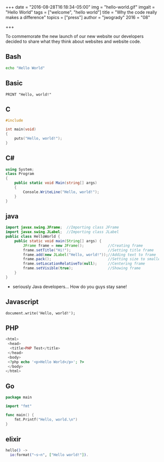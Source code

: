 +++
date = "2016-08-28T16:18:34-05:00"
img = "hello-world.gif"
imgalt = "Hello World"
tags = ["welcome", "hello world"]
title = "Why the code really makes a difference"
topics = ["press"]
author = "jwogrady"
2016 = "08"

+++

To commemorate the new launch of our new website our developers decided to share what they think about websites and website code. 
<!--more-->

Bash
----

```Bash
echo "Hello World"
```

Basic
-----

```Basic
PRINT "Hello, world!"​
```

C
-
```C
#include

int main(void)
{
    puts("Hello, world!");
}
```
C#
--
```C#
using System;
class Program
{
    public static void Main(string[] args)
    {
        Console.WriteLine("Hello, world!");
    }
}
```
java
----
```java
import javax.swing.JFrame;  //Importing class JFrame
import javax.swing.JLabel;  //Importing class JLabel
public class HelloWorld {
    public static void main(String[] args) {
        JFrame frame = new JFrame();           //Creating frame
        frame.setTitle("Hi!");                 //Setting title frame
        frame.add(new JLabel("Hello, world!"));//Adding text to frame
        frame.pack();                          //Setting size to smallest
        frame.setLocationRelativeTo(null);     //Centering frame
        frame.setVisible(true);                //Showing frame
    }
}
```
* seriously Java developers... How do you guys stay sane!

Javascript
----------
```
document.write('Hello, world!');
```
PHP
---
```php
<html>
 <head>
  <title>PHP Test</title>
 </head>
 <body>
 <?php echo '<p>Hello World</p>'; ?>
 </body>
</html>
```
Go
--
```go
package main

import "fmt"

func main() {
	fmt.Printf("Hello, world.\n")
}
```

elixir
------
```elixir
hello() ->
  io:format("~s~n", ["Hello world!"]).
```
